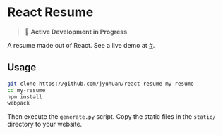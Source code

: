 # React Resume

> 🚧 __Active Development in Progress__

A resume made out of React. See a live demo at [#](#).

## Usage

```bash
git clone https://github.com/jyuhuan/react-resume my-resume
cd my-resume
npm install
webpack
```

Then execute the `generate.py` script. Copy the static files in the `static/` directory to your website.

